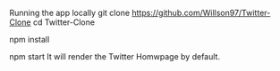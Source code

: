 Running the app locally
git clone https://github.com/Willson97/Twitter-Clone
cd Twitter-Clone

npm install

npm start
It will render the Twitter Homwpage by default.

